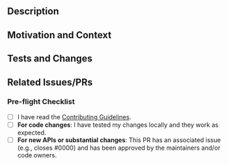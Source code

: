 <!--- Thank you for your contribution! -->

## Description


## Motivation and Context


## Tests and Changes


## Related Issues/PRs


### Pre-flight Checklist

- [ ] I have read the [Contributing Guidelines](https://github.com/mkeithX/mkeithx.github.io/blob/main/CONTRIBUTING.md#contribute).
- [ ] **For code changes**: I have tested my changes locally and they work as expected.
- [ ] **For new APIs or substantial changes**: This PR has an associated issue (e.g., closes #0000) and has been approved by the maintainers and/or code owners.
